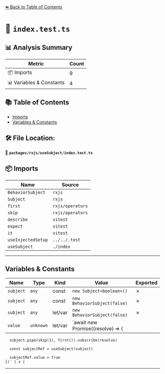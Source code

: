 [⬅️ Back to Table of Contents](../../../index.md)

# 📄 `index.test.ts`

## 📊 Analysis Summary

| Metric | Count |
|--------|-------|
| 📦 Imports | 9 |
| 📊 Variables & Constants | 4 |

## 📚 Table of Contents

- [Imports](#imports)
- [Variables & Constants](#variables-constants)

## 🛠️ File Location:
📂 **`packages/rxjs/useSubject/index.test.ts`**

## 📦 Imports

| Name | Source |
|------|--------|
| `BehaviorSubject` | `rxjs` |
| `Subject` | `rxjs` |
| `first` | `rxjs/operators` |
| `skip` | `rxjs/operators` |
| `describe` | `vitest` |
| `expect` | `vitest` |
| `it` | `vitest` |
| `useInjectedSetup` | `../../.test` |
| `useSubject` | `./index` |


---

## Variables & Constants

| Name | Type | Kind | Value | Exported |
|------|------|------|-------|----------|
| `subject` | `any` | const | `new Subject<boolean>()` | ✗ |
| `subject` | `any` | const | `new BehaviorSubject(false)` | ✗ |
| `subject` | `any` | let/var | `new BehaviorSubject(false)` | ✗ |
| `value` | `unknown` | let/var | `await new Promise((resolve) => {
      subject.pipe(skip(1), first()).subscribe(resolve)

      const subjectRef = useSubject(subject)

      subjectRef.value = true
    })` | ✗ |


---
